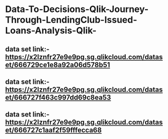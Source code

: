 # Data-To-Decisions-Qlik-Journey-Through-LendingClub-Issued-Loans-Analysis-Qlik- #


## data set link:-https://x2lznfr27e9e9pg.sg.qlikcloud.com/dataset/666729ce1e8a92a06d578b51 ##
## data set link:-https://x2lznfr27e9e9pg.sg.qlikcloud.com/dataset/666727f463c997dd69c8ea53 ##
## data set link:-https://x2lznfr27e9e9pg.sg.qlikcloud.com/dataset/666727c1aaf2f59fffecca68 ##

